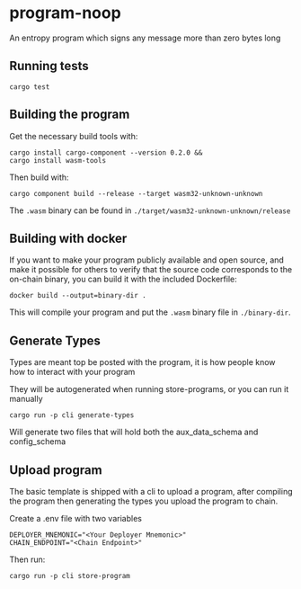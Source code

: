 <!-- Generated with cargo generate entropyxyz/programs -->

# program-noop

An entropy program which signs any message more than zero bytes long

## Running tests

`cargo test`

## Building the program

Get the necessary build tools with:

```shell
cargo install cargo-component --version 0.2.0 &&
cargo install wasm-tools
```

Then build with:

```shell
cargo component build --release --target wasm32-unknown-unknown
```

The `.wasm` binary can be found in `./target/wasm32-unknown-unknown/release`

## Building with docker

If you want to make your program publicly available and open source, and make it possible for others to verify that the source code corresponds to the on-chain binary, you can build it with the included Dockerfile:

```shell
docker build --output=binary-dir .
```

This will compile your program and put the `.wasm` binary file in `./binary-dir`.

## Generate Types

Types are meant top be posted with the program, it is how people know how to interact with your program

They will be autogenerated when running store-programs, or you can run it manually

```shell
cargo run -p cli generate-types
```

Will generate two files that will hold both the aux_data_schema and config_schema

## Upload program

The basic template is shipped with a cli to upload a program, after compiling the program then generating the types
you upload the program to chain.

Create a .env file with two variables

```env
DEPLOYER_MNEMONIC="<Your Deployer Mnemonic>"
CHAIN_ENDPOINT="<Chain Endpoint>"
```

Then run:

```shell
cargo run -p cli store-program
```
